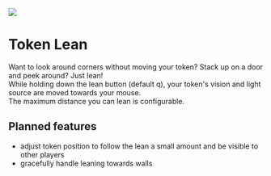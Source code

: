 ![](demo/demo.gif)

# Token Lean
Want to look around corners without moving your token? Stack up on a door and peek around? Just lean!  
While holding down the lean button (default q), your token's vision and light source are moved towards your mouse.  
The maximum distance you can lean is configurable.  
  
## Planned features
- adjust token position to follow the lean a small amount and be visible to other players
- gracefully handle leaning towards walls
